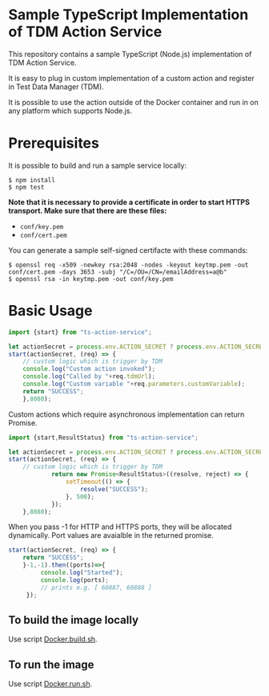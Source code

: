 # Sample TypeScript Implementation of TDM Action Service 
This repository contains a sample TypeScript (Node.js) implementation of TDM Action Service. 

It is easy to plug in custom implementation of a custom action and register in Test Data Manager (TDM).

It is possible to use the action outside of the Docker container and run in on any platform which supports Node.js.

# Prerequisites

It is possible to build and run a sample service locally:

```console
$ npm install
$ npm test
```

**Note that it is necessary to provide a certificate in order to start HTTPS transport. Make sure that there are these files:**
 
   * `conf/key.pem` 
   * `conf/cert.pem`  

You can generate a sample self-signed certifacte with these commands:
```console
$ openssl req -x509 -newkey rsa:2048 -nodes -keyout keytmp.pem -out conf/cert.pem -days 3653 -subj "/C=/OU=/CN=/emailAddress=a@b"
$ openssl rsa -in keytmp.pem -out conf/key.pem
```

# Basic Usage

```typescript
import {start} from "ts-action-service";

let actionSecret = process.env.ACTION_SECRET ? process.env.ACTION_SECRET : "123";
start(actionSecret, (req) => {
    // custom logic which is trigger by TDM
    console.log("Custom action invoked");
    console.log("Called by "+req.tdmUrl);
    console.log("Custom variable "+req.parameters.customVariable);
    return "SUCCESS";
    },8080);
```

Custom actions which require asynchronous implementation can return Promise.

```typescript
import {start,ResultStatus} from "ts-action-service";

let actionSecret = process.env.ACTION_SECRET ? process.env.ACTION_SECRET : "123";
start(actionSecret, (req) => {
    // custom logic which is trigger by TDM
            return new Promise<ResultStatus>((resolve, reject) => {
                setTimeout(() => {
                    resolve("SUCCESS");
                }, 500);
            });
    },8080);
```

When you pass -1 for HTTP and HTTPS ports, they will be allocated dynamically. Port values are avaialble in the returned promise. 

```typescript
start(actionSecret, (req) => {
    return "SUCCESS";
    }-1,-1).then((ports)=>{
         console.log("Started");
         console.log(ports);
         // prints e.g. [ 60887, 60888 ]
     });
```
## To build the image locally
Use script [Docker.build.sh](Docker.build.sh).

## To run the image
Use script [Docker.run.sh](Docker.run.sh).
